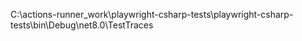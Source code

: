 C:\actions-runner\_work\playwright-csharp-tests\playwright-csharp-tests\bin\Debug\net8.0\TestTraces
